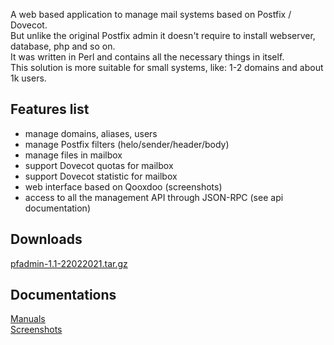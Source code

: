 <p>
A web based application to manage mail systems based on Postfix / Dovecot.<br>
But unlike the original Postfix admin it doesn't require to install webserver, database, php and so on.<br>
It was written in Perl and contains all the necessary things in itself.<br>
This solution is more suitable for small systems, like: 1-2 domains and about 1k users.
</p>

## Features list
 - manage domains, aliases, users
 - manage Postfix filters (helo/sender/header/body)
 - manage files in mailbox
 - support Dovecot quotas for mailbox
 - support Dovecot statistic for mailbox
 - web interface based on Qooxdoo (screenshots)
 - access to all the management API through JSON-RPC (see api documentation)

## Downloads
 [pfadmin-1.1-22022021.tar.gz](https://github.com/akscf/pfadmin/blob/main/bin/pfadmin-1.1-22022021.tar.gz)

## Documentations
<a href="https://akscf.org/?page=projects/pfadmin/main" target="_blank">Manuals</a><br>
<a href="https://akscf.org/?page=projects/pfadmin/screenshots" target="_blank">Screenshots</a><br>

